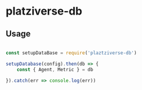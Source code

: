 # platziverse-db

## Usage

``` js

const setupDataBase = require('plaztziverse-db')

setupDatabase(config).then(db => { 
    const { Agent, Metric } = db

}).catch(err => console.log(err))

```